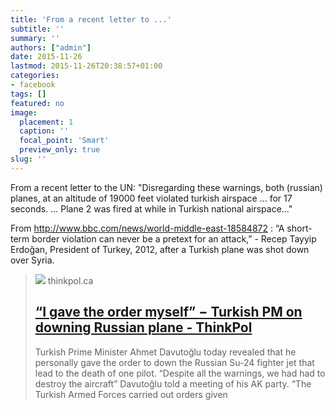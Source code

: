 ```yaml
---
title: 'From a recent letter to ...'
subtitle: ''
summary: ''
authors: ["admin"]
date: 2015-11-26
lastmod: 2015-11-26T20:38:57+01:00
categories:
- facebook
tags: []
featured: no
image:
  placement: 1
  caption: ''
  focal_point: 'Smart'
  preview_only: true
slug: ''
---
```

From a recent letter to the UN: 
"Disregarding these warnings, both (russian) planes, at an altitude of 19000 feet violated turkish airspace ... for 17 seconds. ... Plane 2 was fired at while in Turkish national airspace..."

From http://www.bbc.com/news/world-middle-east-18584872 :
“A short-term border violation can never be a pretext for an attack,” - Recep Tayyip Erdoğan, President of Turkey, 2012, after a Turkish plane was shot down over Syria.
> [![](https://thinkpol.ca/wp-content/uploads/2015/11/davutoglu.jpg)](http://thinkpol.ca/2015/11/25/i-gave-the-order-myself-%E2%88%92-turkish-pm-on-downing-russian-plane/)
> thinkpol.ca
> ## [“I gave the order myself” − Turkish PM on downing Russian plane - ThinkPol](http://thinkpol.ca/2015/11/25/i-gave-the-order-myself-%E2%88%92-turkish-pm-on-downing-russian-plane/)
>
>Turkish Prime Minister Ahmet Davutoğlu today revealed that he personally gave the order to down the Russian Su-24 fighter jet that lead to the death of one pilot. “Despite all the warnings, we had had to destroy the aircraft” Davutoğlu told a meeting of his AK party. “The Turkish Armed Forces carried out orders given

